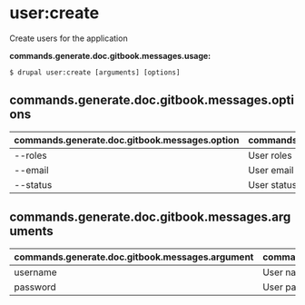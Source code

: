 # user:create
Create users for the application

**commands.generate.doc.gitbook.messages.usage:**
```
$ drupal user:create [arguments] [options]
```

## commands.generate.doc.gitbook.messages.options
commands.generate.doc.gitbook.messages.option | commands.generate.doc.gitbook.messages.details
-------|-------------
--roles | User roles
--email | User email
--status | User status

## commands.generate.doc.gitbook.messages.arguments
commands.generate.doc.gitbook.messages.argument | commands.generate.doc.gitbook.messages.details
---------|-------------
username | User name to be created
password | User password

